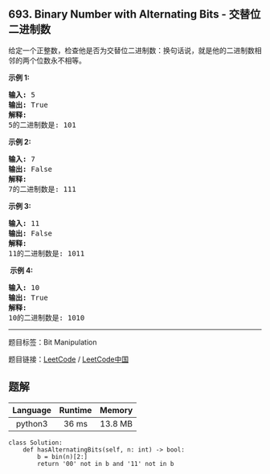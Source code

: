 ## 693. Binary Number with Alternating Bits - 交替位二进制数

<!--If you want to use the English description, use `question.content` instead-->

<p>给定一个正整数，检查他是否为交替位二进制数：换句话说，就是他的二进制数相邻的两个位数永不相等。</p>

<p><strong>示例 1:</strong></p>

<pre>
<strong>输入:</strong> 5
<strong>输出:</strong> True
<strong>解释:</strong>
5的二进制数是: 101
</pre>

<p><strong>示例 2:</strong></p>

<pre>
<strong>输入:</strong> 7
<strong>输出:</strong> False
<strong>解释:</strong>
7的二进制数是: 111
</pre>

<p><strong>示例&nbsp;3:</strong></p>

<pre>
<strong>输入:</strong> 11
<strong>输出:</strong> False
<strong>解释:</strong>
11的二进制数是: 1011
</pre>

<p><strong>&nbsp;示例 4:</strong></p>

<pre>
<strong>输入:</strong> 10
<strong>输出:</strong> True
<strong>解释:</strong>
10的二进制数是: 1010
</pre>



-----

题目标签：Bit Manipulation

题目链接：[LeetCode](https://leetcode.com/problems/binary-number-with-alternating-bits/description/)  /  [LeetCode中国](https://leetcode-cn.com/problems/binary-number-with-alternating-bits/description/)

## 题解



| Language | Runtime | Memory |
|:---:|:---:|:---:|
| python3  | 36  ms | 13.8 MB |

```python3
class Solution:
    def hasAlternatingBits(self, n: int) -> bool:
        b = bin(n)[2:]
        return '00' not in b and '11' not in b
```
